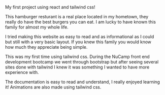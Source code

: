 My first project using react and tailwind css!

This hamburger resturant is a real place located in my hometown, they really do have the best burgers you can eat. I am lucky to have known this family for almost my whole life.

I tried making this website as easy to read and as informational as I could but still with a very basic layout. If you knew this family you would know how much they appreciate being simple.

This was my first time using tailwind css. During the NuCamp front end development bootcamp we went through bootstrap but after seeing several sites done with tailwind I knew it was something I wanted to have more experience with.

The documentation is easy to read and understand, I really enjoyed learning it! Animations are also made using tailwind css.

